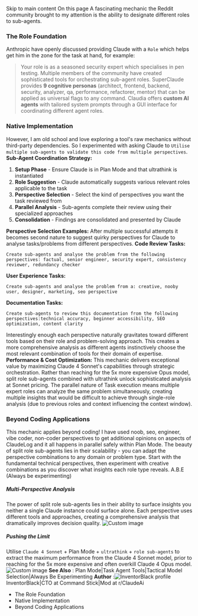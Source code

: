 Skip to main content
On this page
A fascinating mechanic the Reddit community brought to my attention is the ability to designate different roles to sub-agents.
### The Role Foundation​
Anthropic have openly discussed providing Claude with a `Role` which helps get him in the zone for the task at hand, for example:
> Your role is as a seasoned security expert which specialises in pen testing.
Multiple members of the community have created sophisticated tools for orchestrating sub-agent roles. SuperClaude provides **9 cognitive personas** (architect, frontend, backend, security, analyzer, qa, performance, refactorer, mentor) that can be applied as universal flags to any command. Claudia offers **custom AI agents** with tailored system prompts through a GUI interface for coordinating different agent roles.
### Native Implementation​
However, I am old school and love exploring a tool's raw mechanics without third-party dependencies. So I experimented with asking Claude to `Utilise multiple sub-agents to validate this code from multiple perspectives`.
**Sub-Agent Coordination Strategy:**
  1. **Setup Phase** - Ensure Claude is in Plan Mode and that ultrathink is instantiated
  2. **Role Suggestion** - Claude automatically suggests various relevant roles applicable to the task
  3. **Perspective Selection** - Select the kind of perspectives you want the task reviewed from
  4. **Parallel Analysis** - Sub-agents complete their review using their specialized approaches
  5. **Consolidation** - Findings are consolidated and presented by Claude


**Perspective Selection Examples:**
After multiple successful attempts it becomes second nature to suggest quirky perspectives for Claude to analyse tasks/problems from different perspectives.
**Code Review Tasks:**
```
Create sub-agents and analyse the problem from the following perspectives: factual, senior engineer, security expert, consistency reviewer, redundancy checker
```

**User Experience Tasks:**
```
Create sub-agents and analyse the problem from a: creative, nooby user, designer, marketing, seo perspective
```

**Documentation Tasks:**
```
Create sub-agents to review this documentation from the following perspectives:technical accuracy, beginner accessibility, SEO optimization, content clarity
```

Interestingly enough each perspective naturally gravitates toward different tools based on their role and problem-solving approach. This creates a more comprehensive analysis as different agents instinctively choose the most relevant combination of tools for their domain of expertise.
**Performance & Cost Optimization:**
This mechanic delivers exceptional value by maximizing Claude 4 Sonnet's capabilities through strategic orchestration. Rather than reaching for the 5x more expensive Opus model, split role sub-agents combined with ultrathink unlock sophisticated analysis at Sonnet pricing. The parallel nature of Task execution means multiple expert roles can analyze the same problem simultaneously, creating multiple insights that would be difficult to achieve through single-role analysis (due to previous roles and context influencing the context window).
### Beyond Coding Applications​
This mechanic applies beyond coding! I have used noob, seo, engineer, vibe coder, non-coder perspectives to get additional opinions on aspects of ClaudeLog and it all happens in parallel safely within Plan Mode.
The beauty of split role sub-agents lies in their scalability - you can adapt the perspective combinations to any domain or problem type. Start with the fundamental technical perspectives, then experiment with creative combinations as you discover what insights each role type reveals. A.B.E (Always be experimenting)
##### Multi-Perspective Analysis
The power of split role sub-agents lies in their ability to surface insights you neither a single Claude instance could surface alone. Each perspective uses different tools and approaches, creating a comprehensive analysis that dramatically improves decision quality.
![Custom image](https://www.claudelog.com/img/discovery/023_excite.png)
##### Pushing the Limit
Utilise `Claude 4 Sonnet` + Plan Mode + `ultrathink` + `role sub-agents` to extract the maximum performance from the Claude 4 Sonnet model, prior to reaching for the 5x more expensive and often overkill Claude 4 Opus model.
![Custom image](https://www.claudelog.com/img/discovery/037_sonnet.png)
**See Also** : Plan Mode|Task Agent Tools|Tactical Model Selection|Always Be Experimenting
**Author** :![InventorBlack profile](https://www.claudelog.com/img/claudes-greatest-soldier.png)InventorBlack|CTO at Command Stick|Mod at r/ClaudeAi
  * The Role Foundation
  * Native Implementation
  * Beyond Coding Applications


